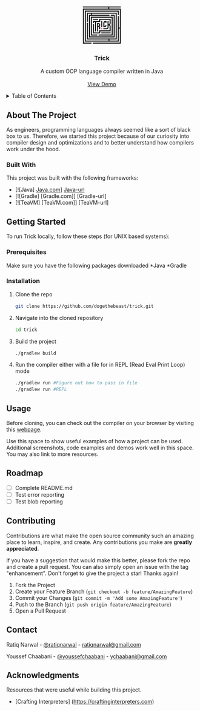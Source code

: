<a id="readme-top"></a>

<!-- PROJECT LOGO -->
<br />
<div align="center">
  <a href="https://github.com/dogethebeast/Trick/">
    <img src="webpage/logo.jpg" alt="Logo" width="100" height="100">
  </a>

  <h3 align="center">Trick</h3>

  <p align="center">
    A custom OOP language compiler written in Java
    <br />
    <br />
    <a href="https://dogethebeast.github.io/Trick/">View Demo</a>
    <!-- &middot; -->
    <!-- <a href="https://github.com/othneildrew/Best-README-Template/issues/new?labels=bug&template=bug-report---.md">Report Bug</a> -->
    <!-- &middot; -->
    <!-- <a href="https://github.com/othneildrew/Best-README-Template/issues/new?labels=enhancement&template=feature-request---.md">Request Feature</a> -->
  </p>
</div>



<!-- TABLE OF CONTENTS -->
<details>
  <summary>Table of Contents</summary>
  <ol>
    <li>
      <a href="#about-the-project">About The Project</a>
      <ul>
        <li><a href="#built-with">Built With</a></li>
      </ul>
    </li>
    <li>
      <a href="#getting-started">Getting Started</a>
      <ul>
        <li><a href="#prerequisites">Prerequisites</a></li>
        <li><a href="#installation">Installation</a></li>
      </ul>
    </li>
    <li><a href="#usage">Usage</a></li>
    <li><a href="#roadmap">Roadmap</a></li>
    <li><a href="#contributing">Contributing</a></li>
    <li><a href="#contact">Contact</a></li>
    <li><a href="#acknowledgments">Acknowledgments</a></li>
  </ol>
</details>



<!-- ABOUT THE PROJECT -->
## About The Project

As engineers, programming languages always seemed like a sort of black box to us. Therefore, we started this project because of our curiosity into compiler design and optimizations and to better understand how compilers work under the hood. 

### Built With

This project was built with the following frameworks:

* [![Java] [Java.com]] [Java-url]
* [![Gradle] [Gradle.com]] [Gradle-url]
* [![TeaVM] [TeaVM.com]] [TeaVM-url]

<!-- GETTING STARTED -->
## Getting Started

To run Trick locally, follow these steps (for UNIX based systems):

### Prerequisites

Make sure you have the following packages downloaded
*Java
*Gradle

### Installation

1. Clone the repo
   ```sh
   git clone https://github.com/dogethebeast/trick.git
   ```
2. Navigate into the cloned repository
   ```sh
   cd trick
   ```
3. Build the project
   ```sh
   ./gradlew build
   ```
4. Run the compiler either with a file for in REPL (Read Eval Print Loop) mode
   ```sh
   ./gradlew run #Figure out how to pass in file
   ./gradlew run #REPL
   ```

<!-- USAGE EXAMPLES -->
## Usage

Before cloning, you can check out the compiler on your browser by visiting this [webpage](https://dogethebeast.github.io/Trick/).

Use this space to show useful examples of how a project can be used. Additional screenshots, code examples and demos work well in this space. You may also link to more resources.


<!-- ROADMAP -->
## Roadmap

- [ ] Complete README.md
- [ ] Test error reporting
- [ ] Test blob reporting

<!-- CONTRIBUTING -->
## Contributing

Contributions are what make the open source community such an amazing place to learn, inspire, and create. Any contributions you make are **greatly appreciated**.

If you have a suggestion that would make this better, please fork the repo and create a pull request. You can also simply open an issue with the tag "enhancement".
Don't forget to give the project a star! Thanks again!

1. Fork the Project
2. Create your Feature Branch (`git checkout -b feature/AmazingFeature`)
3. Commit your Changes (`git commit -m 'Add some AmazingFeature'`)
4. Push to the Branch (`git push origin feature/AmazingFeature`)
5. Open a Pull Request

<!-- CONTACT -->
## Contact

Ratiq Narwal - [@ratiqnarwal](https://www.linkedin.com/in/ratiq-narwal/) - ratiqnarwal@gmail.com

Youssef Chaabani - [@youssefchaabani](https://www.linkedin.com/in/youssef-chaabani/) - ychaabani@gmail.com


<!-- ACKNOWLEDGMENTS -->
## Acknowledgments

Resources that were useful while building this project.

* [Crafting Interpreters] (https://craftinginterpreters.com)


<!-- MARKDOWN LINKS & IMAGES -->
<!-- https://www.markdownguide.org/basic-syntax/#reference-style-links -->
<!-- [contributors-shield]: https://img.shields.io/github/contributors/othneildrew/Best-README-Template.svg?style=for-the-badge -->
<!-- [contributors-url]: https://github.com/othneildrew/Best-README-Template/graphs/contributors -->
<!-- [forks-shield]: https://img.shields.io/github/forks/othneildrew/Best-README-Template.svg?style=for-the-badge -->
<!-- [forks-url]: https://github.com/othneildrew/Best-README-Template/network/members -->
<!-- [stars-shield]: https://img.shields.io/github/stars/othneildrew/Best-README-Template.svg?style=for-the-badge -->
<!-- [stars-url]: https://github.com/othneildrew/Best-README-Template/stargazers -->
<!-- [issues-shield]: https://img.shields.io/github/issues/othneildrew/Best-README-Template.svg?style=for-the-badge -->
<!-- [issues-url]: https://github.com/othneildrew/Best-README-Template/issues -->
<!-- [license-shield]: https://img.shields.io/github/license/othneildrew/Best-README-Template.svg?style=for-the-badge -->
<!-- [license-url]: https://github.com/othneildrew/Best-README-Template/blob/master/LICENSE.txt -->
[linkedin-shield]: https://img.shields.io/badge/-LinkedIn-black.svg?style=for-the-badge&logo=linkedin&colorB=555
[linkedin-url]: https://linkedin.com/in/ratiqnarwal
[product-screenshot]: webpage.logo.jpg
<!-- [Next.js]: https://img.shields.io/badge/next.js-000000?style=for-the-badge&logo=nextdotjs&logoColor=white -->
<!-- [Next-url]: https://nextjs.org/ -->
<!-- [React.js]: https://img.shields.io/badge/React-20232A?style=for-the-badge&logo=react&logoColor=61DAFB -->
<!-- [React-url]: https://reactjs.org/ -->
<!-- [Vue.js]: https://img.shields.io/badge/Vue.js-35495E?style=for-the-badge&logo=vuedotjs&logoColor=4FC08D -->
<!-- [Vue-url]: https://vuejs.org/ -->
<!-- [Angular.io]: https://img.shields.io/badge/Angular-DD0031?style=for-the-badge&logo=angular&logoColor=white -->
<!-- [Angular-url]: https://angular.io/ -->
<!-- [Svelte.dev]: https://img.shields.io/badge/Svelte-4A4A55?style=for-the-badge&logo=svelte&logoColor=FF3E00 -->
<!-- [Svelte-url]: https://svelte.dev/ -->
<!-- [Laravel.com]: https://img.shields.io/badge/Laravel-FF2D20?style=for-the-badge&logo=laravel&logoColor=white -->
<!-- [Laravel-url]: https://laravel.com -->
<!-- [Bootstrap.com]: https://img.shields.io/badge/Bootstrap-563D7C?style=for-the-badge&logo=bootstrap&logoColor=white -->
<!-- [Bootstrap-url]: https://getbootstrap.com -->
<!-- [JQuery.com]: https://img.shields.io/badge/jQuery-0769AD?style=for-the-badge&logo=jquery&logoColor=white -->
<!-- [JQuery-url]: https://jquery.com  -->
[Java.com]: https://img.shields.io/badge/Java-0769AD?style=for-the-badge&logo=java&logoColor=white
[Java-url]: https://www.java.com/en/

